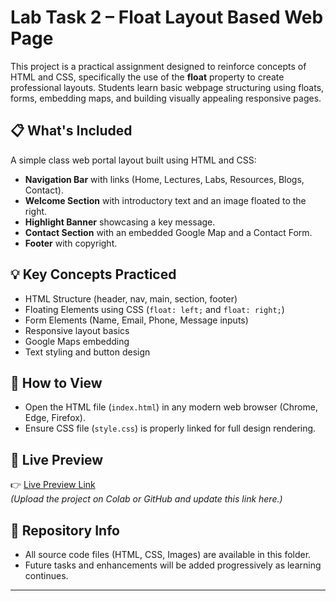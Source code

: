 # Lab Task 2 – Float Layout Based Web Page

This project is a practical assignment designed to reinforce concepts of HTML and CSS, specifically the use of the **float** property to create professional layouts. Students learn basic webpage structuring using floats, forms, embedding maps, and building visually appealing responsive pages.

## 📋 What's Included

A simple class web portal layout built using HTML and CSS:
- **Navigation Bar** with links (Home, Lectures, Labs, Resources, Blogs, Contact).
- **Welcome Section** with introductory text and an image floated to the right.
- **Highlight Banner** showcasing a key message.
- **Contact Section** with an embedded Google Map and a Contact Form.
- **Footer** with copyright.

## 💡 Key Concepts Practiced

- HTML Structure (header, nav, main, section, footer)
- Floating Elements using CSS (`float: left;` and `float: right;`)
- Form Elements (Name, Email, Phone, Message inputs)
- Responsive layout basics
- Google Maps embedding
- Text styling and button design

## 🔗 How to View

- Open the HTML file (`index.html`) in any modern web browser (Chrome, Edge, Firefox).
- Ensure CSS file (`style.css`) is properly linked for full design rendering.

## 🔗 Live Preview

👉 [Live Preview Link](#)  
*(Upload the project on Colab or GitHub and update this link here.)*

## 📁 Repository Info

- All source code files (HTML, CSS, Images) are available in this folder.
- Future tasks and enhancements will be added progressively as learning continues.

---

